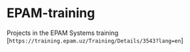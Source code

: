 # EPAM-training
Projects in the EPAM Systems training
[`https://training.epam.uz/Training/Details/3543?lang=en`]
